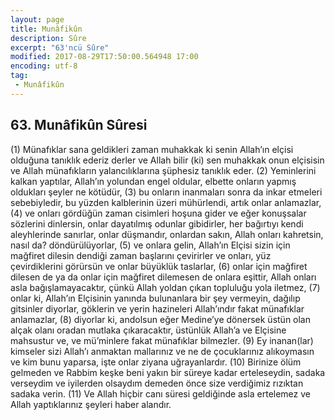 ```yaml
---
layout: page
title: Munâfikûn
description: Sûre
excerpt: "63'ncü Sûre"
modified: 2017-08-29T17:50:00.564948 17:00
encoding: utf-8
tag: 
 - Munâfikûn
---
```


## 63. Munâfikûn Sûresi

(1) Münafıklar sana geldikleri zaman  muhakkak ki senin Allah’ın elçisi olduğuna tanıklık ederiz derler ve Allah bilir (ki) sen muhakkak onun elçisisin ve Allah münafıkların yalancılıklarına şüphesiz tanıklık eder.
(2) Yeminlerini kalkan yaptılar, Allah’ın yolundan engel oldular, elbette onların yapmış oldukları şeyler ne kötüdür, 
(3) bu onların inanmaları sonra da inkar etmeleri sebebiyledir, bu yüzden kalblerinin üzeri mühürlendi, artık onlar anlamazlar,
(4) ve onları gördüğün zaman cisimleri hoşuna gider ve eğer konuşsalar sözlerini dinlersin, onlar dayatılmış odunlar gibidirler, her bağırtıyı kendi aleyhlerinde sanırlar, onlar düşmandır, onlardan sakın, Allah onları kahretsin, nasıl da? döndürülüyorlar,
(5) ve onlara gelin, Allah’ın Elçisi sizin için mağfiret dilesin dendiği zaman başlarını çevirirler ve onları, yüz çevirdiklerini görürsün ve onlar büyüklük taslarlar,
(6) onlar için mağfiret dilesen de ya da onlar için mağfiret dilemesen de onlara eşittir, Allah onları asla bağışlamayacaktır, çünkü Allah yoldan çıkan topluluğu yola iletmez,
(7) onlar ki, Allah’ın Elçisinin yanında bulunanlara bir şey vermeyin, dağılıp gitsinler diyorlar, göklerin ve yerin hazineleri Allah’ındır fakat münafıklar anlamazlar,
(8) diyorlar ki, andolsun eğer Medine’ye dönersek üstün olan alçak olanı oradan mutlaka çıkaracaktır, üstünlük Allah’a ve Elçisine mahsustur ve, ve mü’minlere fakat münafıklar bilmezler.
(9) Ey inanan(lar) kimseler sizi Allah’ı anmaktan mallarınız ve ne de çocuklarınız alıkoymasın ve kim bunu yaparsa, işte onlar ziyana uğrayanlardır.
(10) Birinize ölüm gelmeden ve Rabbim keşke beni yakın bir süreye kadar erteleseydin, sadaka verseydim ve iyilerden olsaydım demeden önce size verdiğimiz rızıktan sadaka verin.
(11) Ve Allah hiçbir canı süresi geldiğinde asla ertelemez ve Allah yaptıklarınız şeyleri haber alandır.
